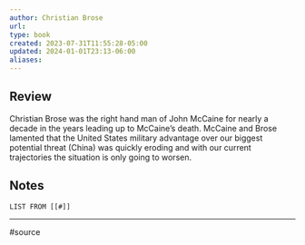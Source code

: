 ```yaml
---
author: Christian Brose
url: 
type: book
created: 2023-07-31T11:55:28-05:00
updated: 2024-01-01T23:13-06:00
aliases: 
---
```

## Review
Christian Brose was the right hand man of John McCaine for nearly a decade in the years leading up to McCaine’s death. McCaine and Brose lamented that the United States military advantage over our biggest potential threat (China) was quickly eroding and with our current trajectories the situation is only going to worsen.

## Notes
```dataview
LIST FROM [[#]]
```

---
#source 